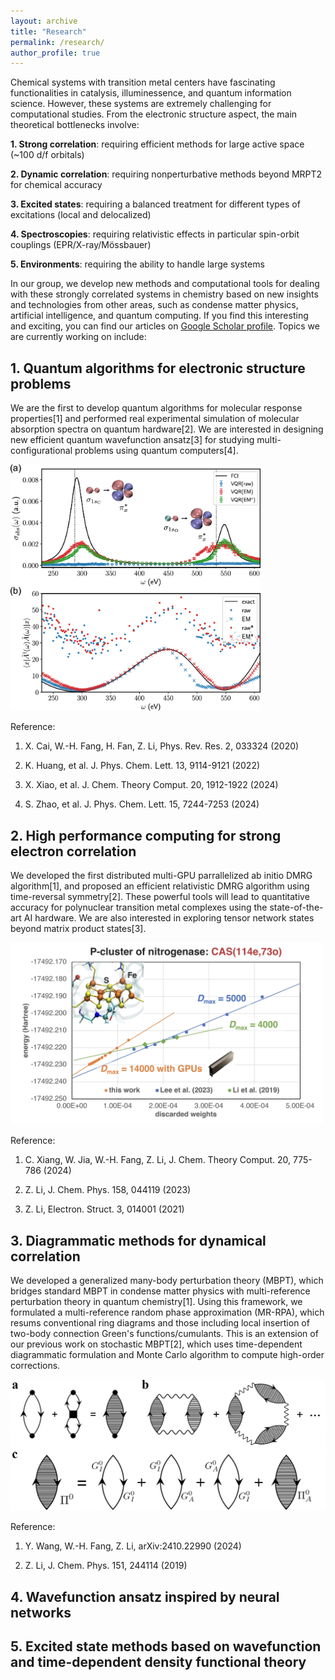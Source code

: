 ```yaml
---
layout: archive
title: "Research"
permalink: /research/
author_profile: true
---
```


Chemical systems with transition metal centers have fascinating functionalities in catalysis, illuminessence, and quantum information science. However, these systems are extremely challenging for computational studies. From the electronic structure aspect, the main theoretical bottlenecks involve:

**1. Strong correlation**: requiring efficient methods for large active space (~100 d/f orbitals)

**2. Dynamic correlation**: requiring nonperturbative methods beyond MRPT2 for chemical accuracy

**3. Excited states**: requiring a balanced treatment for different types of excitations (local and delocalized)

**4. Spectroscopies**: requiring relativistic effects in particular spin-orbit couplings (EPR/X-ray/Mössbauer)

**5. Environments**: requiring the ability to handle large systems

In our group, we develop new methods and computational tools for dealing with these strongly correlated systems in chemistry based on new insights and technologies from other areas, such as condense matter physics, artificial intelligence, and quantum computing. If you find this interesting and exciting, you can find our articles on [Google Scholar profile](https://scholar.google.com/citations?user=MYZZUJ0AAAAJ&hl=en). Topics we are currently working on include:

## 1. Quantum algorithms for electronic structure problems

We are the first to develop quantum algorithms for molecular response properties[1] and performed real experimental simulation of molecular absorption spectra on quantum hardware[2]. We are interested in designing new efficient quantum wavefunction ansatz[3] for studying multi-configurational problems using quantum computers[4].

<img src="../images/vqr.jpeg" width="400">

Reference:

1. X. Cai, W.-H. Fang, H. Fan, Z. Li, Phys. Rev. Res. 2, 033324 (2020)

2. K. Huang, et al. J. Phys. Chem. Lett. 13, 9114-9121 (2022) 

3. X. Xiao, et al. J. Chem. Theory Comput. 20, 1912-1922 (2024)

4. S. Zhao, et al. J. Phys. Chem. Lett. 15, 7244-7253 (2024)

## 2. High performance computing for strong electron correlation

We developed the first distributed multi-GPU parrallelized ab initio DMRG algorithm[1], and proposed an efficient relativistic DMRG algorithm using time-reversal symmetry[2]. These powerful tools will lead to quantitative accuracy for polynuclear transition metal complexes using the state-of-the-art AI hardware. We are also interested in exploring tensor network states beyond matrix product states[3].

<img src="../images/dmrg.jpg" width="500">

Reference:

1. C. Xiang, W. Jia, W.-H. Fang, Z. Li, J. Chem. Theory Comput. 20, 775-786 (2024)

2. Z. Li, J. Chem. Phys. 158, 044119 (2023)

3. Z. Li, Electron. Struct. 3, 014001 (2021)

## 3. Diagrammatic methods for dynamical correlation 

We developed a generalized many-body perturbation theory (MBPT), which bridges standard MBPT in condense matter physics with multi-reference perturbation theory in quantum chemistry[1]. Using this framework, we formulated a multi-reference random phase approximation (MR-RPA), which resums conventional ring diagrams and those including local insertion of two-body connection Green's functions/cumulants. This is an extension of our previous work on stochastic MBPT[2], which uses time-dependent diagrammatic formulation and Monte Carlo algorithm to compute high-order corrections.

<img src="../images/rpa.png" with="200">

Reference:

1. Y. Wang, W.-H. Fang, Z. Li, arXiv:2410.22990 (2024)

2. Z. Li, J. Chem. Phys. 151, 244114 (2019)

## 4. Wavefunction ansatz inspired by neural networks

## 5. Excited state methods based on wavefunction and time-dependent density functional theory

